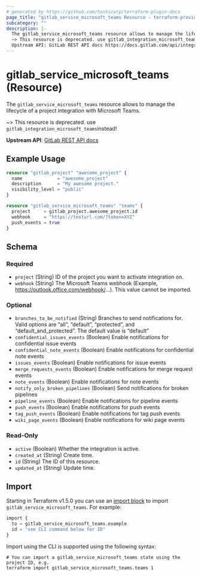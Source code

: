 ```yaml
---
# generated by https://github.com/hashicorp/terraform-plugin-docs
page_title: "gitlab_service_microsoft_teams Resource - terraform-provider-gitlab"
subcategory: ""
description: |-
  The gitlab_service_microsoft_teams resource allows to manage the lifecycle of a project integration with Microsoft Teams.
  ~> This resource is deprecated. use gitlab_integration_microsoft_teamsinstead!
  Upstream API: GitLab REST API docs https://docs.gitlab.com/api/integrations/#microsoft-teams
---
```


# gitlab_service_microsoft_teams (Resource)

The `gitlab_service_microsoft_teams` resource allows to manage the lifecycle of a project integration with Microsoft Teams.

~> This resource is deprecated. use `gitlab_integration_microsoft_teams`instead!

**Upstream API**: [GitLab REST API docs](https://docs.gitlab.com/api/integrations/#microsoft-teams)

## Example Usage

```terraform
resource "gitlab_project" "awesome_project" {
  name             = "awesome_project"
  description      = "My awesome project."
  visibility_level = "public"
}

resource "gitlab_service_microsoft_teams" "teams" {
  project     = gitlab_project.awesome_project.id
  webhook     = "https://testurl.com/?token=XYZ"
  push_events = true
}
```

<!-- schema generated by tfplugindocs -->
## Schema

### Required

- `project` (String) ID of the project you want to activate integration on.
- `webhook` (String) The Microsoft Teams webhook (Example, https://outlook.office.com/webhook/...). This value cannot be imported.

### Optional

- `branches_to_be_notified` (String) Branches to send notifications for. Valid options are “all”, “default”, “protected”, and “default_and_protected”. The default value is “default”
- `confidential_issues_events` (Boolean) Enable notifications for confidential issue events
- `confidential_note_events` (Boolean) Enable notifications for confidential note events
- `issues_events` (Boolean) Enable notifications for issue events
- `merge_requests_events` (Boolean) Enable notifications for merge request events
- `note_events` (Boolean) Enable notifications for note events
- `notify_only_broken_pipelines` (Boolean) Send notifications for broken pipelines
- `pipeline_events` (Boolean) Enable notifications for pipeline events
- `push_events` (Boolean) Enable notifications for push events
- `tag_push_events` (Boolean) Enable notifications for tag push events
- `wiki_page_events` (Boolean) Enable notifications for wiki page events

### Read-Only

- `active` (Boolean) Whether the integration is active.
- `created_at` (String) Create time.
- `id` (String) The ID of this resource.
- `updated_at` (String) Update time.

## Import

Starting in Terraform v1.5.0 you can use an [import block](https://developer.hashicorp.com/terraform/language/import) to import `gitlab_service_microsoft_teams`. For example:
```terraform
import {
  to = gitlab_service_microsoft_teams.example
  id = "see CLI command below for ID"
}
```

Import using the CLI is supported using the following syntax:

```shell
# You can import a gitlab_service_microsoft_teams state using the project ID, e.g.
terraform import gitlab_service_microsoft_teams.teams 1
```
